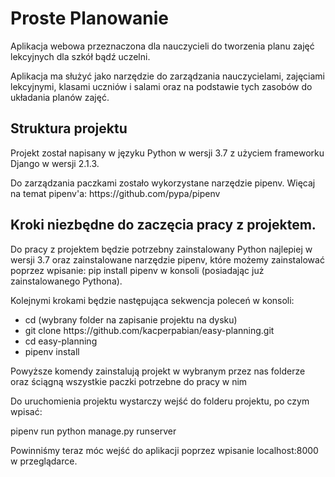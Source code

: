 # Proste Planowanie
<p> Aplikacja webowa przeznaczona dla nauczycieli do tworzenia planu zajęć lekcyjnych dla szkół bądź uczelni.</p>
<p>Aplikacja ma służyć jako narzędzie do zarządzania nauczycielami, zajęciami lekcyjnymi, klasami uczniów i salami 
oraz na podstawie tych zasobów do układania planów zajęć.</p>
<h2>Struktura projektu</h2>
<p>Projekt został napisany w języku Python w wersji 3.7 z użyciem frameworku Django w wersji 2.1.3.</p>
<p>Do zarządzania paczkami zostało wykorzystane narzędzie pipenv. 
Więcaj na temat pipenv'a: https://github.com/pypa/pipenv</p>
<h2>Kroki niezbędne do zaczęcia pracy z projektem.</h2>
<p>Do pracy z projektem będzie potrzebny zainstalowany Python najlepiej w wersji 3.7 
oraz zainstalowane narzędzie pipenv, które możemy zainstalować poprzez wpisanie:
pip install pipenv w konsoli (posiadając już zainstalowanego Pythona).</p>
<p>Kolejnymi krokami będzie następująca sekwencja poleceń w konsoli:</p>
<ul>
<li>cd (wybrany folder na zapisanie projektu na dysku)</li>
<li>git clone https://github.com/kacperpabian/easy-planning.git</li>
<li>cd easy-planning</li>
<li>pipenv install</li>
</ul>
<p>Powyższe komendy zainstalują projekt w wybranym przez nas folderze oraz ściągną wszystkie paczki potrzebne 
do pracy w nim</p>
<p>Do uruchomienia projektu wystarczy wejść do folderu projektu, po czym wpisać:</p>
<p>pipenv run python manage.py runserver</p>
<p>Powinniśmy teraz móc wejść do aplikacji poprzez wpisanie localhost:8000 w przeglądarce.</p>

